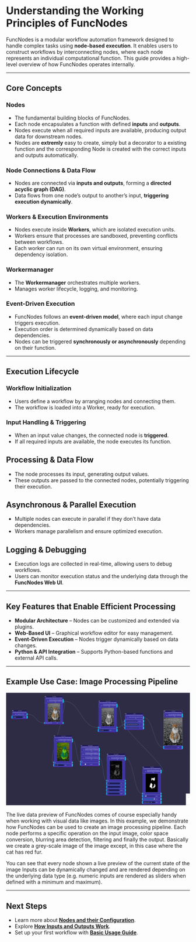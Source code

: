 # Understanding the Working Principles of FuncNodes

FuncNodes is a modular workflow automation framework designed to handle complex tasks using **node-based execution**. It enables users to construct workflows by interconnecting nodes, where each node represents an individual computational function. This guide provides a high-level overview of how FuncNodes operates internally.

---

## Core Concepts

### Nodes

- The fundamental building blocks of FuncNodes.
- Each node encapsulates a function with defined **inputs** and **outputs**.
- Nodes execute when all required inputs are available, producing output data for downstream nodes.
- Nodes are **extremly** easy to create, simply but a decorator to a existing function and the corresponding Node is created with the correct inputs and outputs automatically.

### Node Connections & Data Flow

- Nodes are connected via **inputs and outputs**, forming a **directed acyclic graph (DAG)**.
- Data flows from one node’s output to another’s input, **triggering execution dynamically**.

### Workers & Execution Environments

- Nodes execute inside **Workers**, which are isolated execution units.
- Workers ensure that processes are sandboxed, preventing conflicts between workflows.
- Each worker can run on its own virtual environment, ensuring dependency isolation.

### Workermanager

- The **Workermanager** orchestrates multiple workers.
- Manages worker lifecycle, logging, and monitoring.

### Event-Driven Execution

- FuncNodes follows an **event-driven model**, where each input change triggers execution.
- Execution order is determined dynamically based on data dependencies.
- Nodes can be triggered **synchronously or asynchronously** depending on their function.

---

## Execution Lifecycle

### Workflow Initialization

- Users define a workflow by arranging nodes and connecting them.
- The workflow is loaded into a Worker, ready for execution.

### Input Handling & Triggering

- When an input value changes, the connected node is **triggered**.
- If all required inputs are available, the node executes its function.

## Processing & Data Flow

- The node processes its input, generating output values.
- These outputs are passed to the connected nodes, potentially triggering their execution.

## Asynchronous & Parallel Execution

- Multiple nodes can execute in parallel if they don’t have data dependencies.
- Workers manage parallelism and ensure optimized execution.

## Logging & Debugging

- Execution logs are collected in real-time, allowing users to debug workflows.
- Users can monitor execution status and the underlying data through the **FuncNodes Web UI**.

---

## **Key Features that Enable Efficient Processing**

- **Modular Architecture** – Nodes can be customized and extended via plugins.
- **Web-Based UI** – Graphical workflow editor for easy management.
- **Event-Driven Execution** – Nodes trigger dynamically based on data changes.
- **Python & API Integration** – Supports Python-based functions and external API calls.

---

## **Example Use Case: Image Processing Pipeline**

![cat example](../examples/cat.png)

The live data preview of FuncNodes comes of course especially handy when working with visual data like images. In this example, we demonstrate how FuncNodes can be used to create an image processing pipeline. Each node performs a specific operation on the input image, color space conversion, blurring area detection, filtering and finally the output. Basically we create a grey-scale image of the image except, in this case where the cat has red fur.

You can see that every node shown a live preview of the current state of the image Inputs can be dynamically changed and are rendered depending on the underlying data type (e.g. numeric inputs are rendered as sliders when defined with a minimum and maximum).

---

## **Next Steps**

- Learn more about **[Nodes and their Configuration](../components/node.md)**.
- Explore **[How Inputs and Outputs Work](../components/inputs-outputs.md)**.
- Set up your first workflow with **[Basic Usage Guide](basic_usage.md)**.
